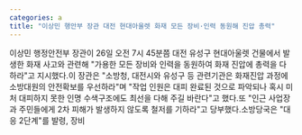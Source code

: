 ```yaml
---
categories: a
title: "이상민 행안부 장관 대전 현대아울렛 화재 모든 장비·인력 동원해 진압 총력"
---
```

이상민 행정안전부 장관이 26일 오전 7시 45분쯤 대전 유성구 현대아울렛 건물에서 발생한 화재 사고와 관련해 "가용한 모든 장비와 인력을 동원하여 화재 진압에 총력을 다하라"고 지시했다.이 장관은 "소방청, 대전시와 유성구 등 관련기관은 화재진압 과정에 소방대원의 안전확보를 우선하라"며 "작업 인원은 대피 완료된 것으로 파악되나 혹시 미처 대피하지 못한 인명 수색구조에도 최선을 다해 주길 바란다"고 했다.또 "인근 사업장과 주민들에게 2차 피해가 발생하지 않도록 철저를 기하라"고 당부했다.소방당국은 "대응 2단계"를 발령, 장비